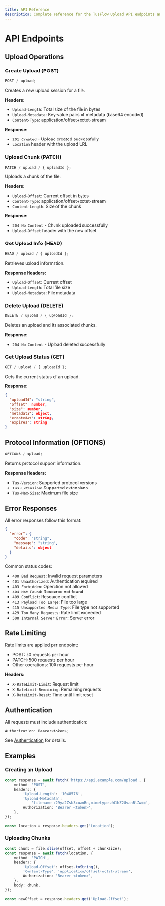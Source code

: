 ```yaml
---
title: API Reference
description: Complete reference for the TusFlow Upload API endpoints and their functionality.
---
```


# API Endpoints

## Upload Operations

### Create Upload (POST)

```typescript
POST / upload;
```

Creates a new upload session for a file.

**Headers:**

- `Upload-Length`: Total size of the file in bytes
- `Upload-Metadata`: Key-value pairs of metadata (base64 encoded)
- `Content-Type`: application/offset+octet-stream

**Response:**

- `201 Created` - Upload created successfully
- `Location` header with the upload URL

### Upload Chunk (PATCH)

```typescript
PATCH / upload / { uploadId };
```

Uploads a chunk of the file.

**Headers:**

- `Upload-Offset`: Current offset in bytes
- `Content-Type`: application/offset+octet-stream
- `Content-Length`: Size of the chunk

**Response:**

- `204 No Content` - Chunk uploaded successfully
- `Upload-Offset` header with the new offset

### Get Upload Info (HEAD)

```typescript
HEAD / upload / { uploadId };
```

Retrieves upload information.

**Response Headers:**

- `Upload-Offset`: Current offset
- `Upload-Length`: Total file size
- `Upload-Metadata`: File metadata

### Delete Upload (DELETE)

```typescript
DELETE / upload / { uploadId };
```

Deletes an upload and its associated chunks.

**Response:**

- `204 No Content` - Upload deleted successfully

### Get Upload Status (GET)

```typescript
GET / upload / { uploadId };
```

Gets the current status of an upload.

**Response:**

```json
{
  "uploadId": "string",
  "offset": number,
  "size": number,
  "metadata": object,
  "createdAt": string,
  "expires": string
}
```

## Protocol Information (OPTIONS)

```typescript
OPTIONS / upload;
```

Returns protocol support information.

**Response Headers:**

- `Tus-Version`: Supported protocol versions
- `Tus-Extension`: Supported extensions
- `Tus-Max-Size`: Maximum file size

## Error Responses

All error responses follow this format:

```json
{
  "error": {
    "code": "string",
    "message": "string",
    "details": object
  }
}
```

Common status codes:

- `400 Bad Request`: Invalid request parameters
- `401 Unauthorized`: Authentication required
- `403 Forbidden`: Operation not allowed
- `404 Not Found`: Resource not found
- `409 Conflict`: Resource conflict
- `413 Payload Too Large`: File too large
- `415 Unsupported Media Type`: File type not supported
- `429 Too Many Requests`: Rate limit exceeded
- `500 Internal Server Error`: Server error

## Rate Limiting

Rate limits are applied per endpoint:

- POST: 50 requests per hour
- PATCH: 500 requests per hour
- Other operations: 100 requests per hour

**Headers:**

- `X-RateLimit-Limit`: Request limit
- `X-RateLimit-Remaining`: Remaining requests
- `X-RateLimit-Reset`: Time until limit reset

## Authentication

All requests must include authentication:

```typescript
Authorization: Bearer<token>;
```

See [Authentication](/middleware/authentication) for details.

## Examples

### Creating an Upload

```typescript
const response = await fetch('https://api.example.com/upload', {
    method: 'POST',
    headers: {
        'Upload-Length': '1048576',
        'Upload-Metadata':
            'filename d29ya2Zsb3cuanBn,mimetype aW1hZ2UvanBlZw==',
        Authorization: 'Bearer <token>',
    },
});

const location = response.headers.get('Location');
```

### Uploading Chunks

```typescript
const chunk = file.slice(offset, offset + chunkSize);
const response = await fetch(location, {
    method: 'PATCH',
    headers: {
        'Upload-Offset': offset.toString(),
        'Content-Type': 'application/offset+octet-stream',
        Authorization: 'Bearer <token>',
    },
    body: chunk,
});

const newOffset = response.headers.get('Upload-Offset');
```
